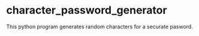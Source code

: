 # character_password_generator
This python program generates random characters for a securate pasword.
